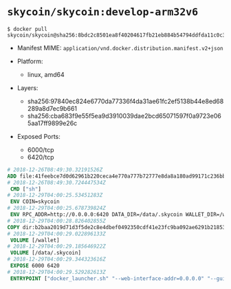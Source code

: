 # `skycoin/skycoin:develop-arm32v6`

```console
$ docker pull skycoin/skycoin@sha256:8bdc2c8501ea8f40204617fb21eb884b54794ddfda11c0c3a84b554dc072015e
```

- Manifest MIME: `application/vnd.docker.distribution.manifest.v2+json`

- Platform: 
	- linux, amd64

- Layers:
	- sha256:97840ec824e6770da77336f4da31ae61fc2ef5138b44e8ed68289a8d7ec9b661
	- sha256:cba683f9e55f5ea9d3910039dae2bcd65071597f0a9723e065aa17ff9899e26c

- Exposed Ports:
	- 6000/tcp
	- 6420/tcp

```dockerfile
# 2018-12-26T08:49:30.32191526Z
ADD file:41feebce7d0d62961b220ceca4e770a777b72777e8da8a180ad99171c236bb25 in / 
# 2018-12-26T08:49:30.724447534Z
 CMD ["sh"]
# 2018-12-29T04:00:25.53451283Z
 ENV COIN=skycoin
# 2018-12-29T04:00:25.678739824Z
 ENV RPC_ADDR=http://0.0.0.0:6420 DATA_DIR=/data/.skycoin WALLET_DIR=/wallet WALLET_NAME=.wlt
# 2018-12-29T04:00:28.826402855Z
COPY dir:b2baa2019d71d3f5de2c8e4dbef0492350cdf41e23fc9ba092ae6291b2185318 in / 
# 2018-12-29T04:00:29.022896133Z
 VOLUME [/wallet]
# 2018-12-29T04:00:29.185646922Z
 VOLUME [/data/.skycoin]
# 2018-12-29T04:00:29.344323616Z
 EXPOSE 6000 6420
# 2018-12-29T04:00:29.529282613Z
 ENTRYPOINT ["docker_launcher.sh" "--web-interface-addr=0.0.0.0" "--gui-dir=/usr/local/skycoin/src/gui/static"]
```

